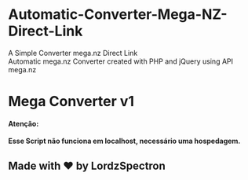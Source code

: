 # Automatic-Converter-Mega-NZ-Direct-Link
A Simple Converter mega.nz Direct Link
<br>
Automatic mega.nz Converter created with PHP and jQuery using API mega.nz

<h1>Mega Converter v1</h1>
<h4>Atenção:</h4>
<strong>Esse Script não funciona em localhost, necessário uma hospedagem.</strong>
<h2>Made with &hearts; by LordzSpectron</h2>
